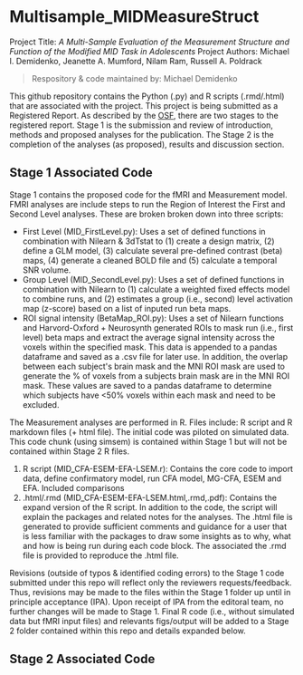 # Multisample_MIDMeasureStruct
Project  Title: _A Multi-Sample Evaluation of the Measurement Structure and Function of the Modified MID Task in Adolescents_
Project Authors: Michael I. Demidenko, Jeanette A. Mumford, Nilam Ram, Russell A. Poldrack

> Respository & code maintained by: Michael Demidenko
 
 
This github repository contains the Python (.py) and R scripts (.rmd/.html) that are associated with the project. This project is being submitted as a Registered Report. As described by the [OSF](https://osf.io/rr/), there are two stages to the registered report. Stage 1 is the submission and review of introduction, methods and proposed analyses for the publication. The Stage 2 is the completion of the analyses (as proposed), results and discussion section.

## Stage 1 Associated Code

Stage 1 contains the proposed code for the fMRI and Measurement model.
FMRI analyses are include steps to run the Region of Interest the First and Second Level analyses. These are broken broken down into three scripts:
    
 - First Level (MID_FirstLevel.py): Uses a set of defined functions in combination with Nilearn & 3dTstat to (1) create a design matrix,
    (2) define a GLM model, (3) calculate several pre-defined contrast (beta) maps, (4) generate a cleaned BOLD file and (5) calculate a temporal SNR volume.
 - Group Level (MID_SecondLevel.py): Uses a set of defined functions in combination with Nilearn to (1) calculate a weighted fixed effects model to combine runs, and (2) estimates a group (i.e., second) level activation map (z-score) based on a list of inputed run beta maps.
 - ROI signal intensity (BetaMap_ROI.py): Uses a set of Nilearn functions and Harvord-Oxford + Neurosynth generated ROIs to
    mask run (i.e., first level) beta maps and extract the average signal intensity across the voxels within the specified mask. This data is appended to a pandas 
    dataframe and saved as a .csv file for later use. In addition, the overlap between each subject's brain mask and the MNI ROI mask are used to
    generate the % of voxels from a subjects brain mask are in the MNI ROI mask. These values are saved to a pandas dataframe
    to determine which subjects have <50% voxels within each mask and need to be excluded.
    
The Measurement analyses are performed in R. Files include: R script and R markdown files (+ html file). The initial code was piloted on simulated data. This code chunk (using simsem) is contained within Stage 1 but will not be contained within Stage 2 R files. 
    
 1. R script (MID_CFA-ESEM-EFA-LSEM.r): Contains the core code to import data, define confirmatory model, run CFA model, MG-CFA, ESEM and EFA. Included comparisons 
 2. .html/.rmd (MID_CFA-ESEM-EFA-LSEM.html,.rmd,.pdf): Contains the expand version of the R script. In addition to the code, the script will explain the packages and related notes for the analyses. The .html file is generated to provide sufficient comments and guidance for a user that is less familiar with the packages to draw some insights as to why, what and how is being run during each code block. The associated the .rmd file is provided to reproduce the .html file.
    
    
Revisions (outside of typos & identified coding errors) to the Stage 1 code submitted under this repo will reflect only the reviewers requests/feedback. Thus, revisions may be made to the files within the Stage 1 folder up until in principle acceptance (IPA). Upon receipt of IPA from the editoral team, no further changes will be made to Stage 1. Final R code (i.e., without simulated data but fMRI input files) and relevants figs/output will be added to a Stage 2 folder contained within this repo and details expanded below.

## Stage 2 Associated Code
